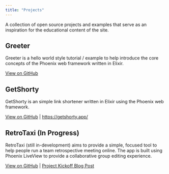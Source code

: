 ```yaml
---
title: "Projects"
---
```


A collection of open source projects and examples that serve as an inspiration for the educational content of the site.

## Greeter

Greeter is a hello world style tutorial / example to help introduce the core concepts of the Phoenix web framework written in Elixir. 

[View on GitHub](https://github.com/elixirfocus/greeter)

## GetShorty

GetShorty is an simple link shortener written in Elixir using the Phoenix web framework.

[View on GitHub](https://github.com/elixirfocus/get_shorty) | <https://getshorty.app/>

## RetroTaxi (In Progress)

RetroTaxi (still in-development) aims to provide a simple, focused tool to help people run a team retrospective meeting online. The app is built using Phoenix LiveView to provide a collaborative group editing experience.

[View on GitHub](https://github.com/elixirfocus/retro_taxi) | [Project Kickoff Blog Post](/posts/retro-taxi-project-kickoff/)